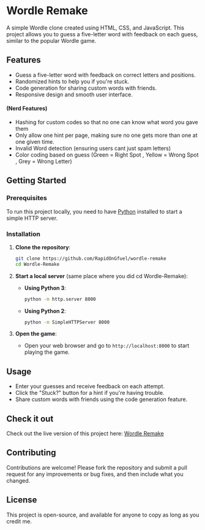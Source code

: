 
# Wordle Remake

A simple Wordle clone created using HTML, CSS, and JavaScript. This project allows you to guess a five-letter word with feedback on each guess, similar to the popular Wordle game.

## Features

- Guess a five-letter word with feedback on correct letters and positions.
- Randomized hints to help you if you're stuck.
- Code generation for sharing custom words with friends.
- Responsive design and smooth user interface.


#### (Nerd Features)
- Hashing for custom codes so that no one can know what word you gave them
- Only allow one hint per page, making sure no one gets more than one at one given time.
- Invalid Word detection (ensuring users cant just spam letters)
- Color coding based on guess (Green = Right Spot , Yellow = Wrong Spot , Grey = Wrong Letter)

## Getting Started

### Prerequisites

To run this project locally, you need to have [Python](<https://www.python.org/downloads/>) installed to start a simple HTTP server.

### Installation

1. **Clone the repository**:
   ```bash
   git clone https://github.com/RapidOnGfuel/wordle-remake
   cd Wordle-Remake
   ```

2. **Start a local server** (same place where you did cd Wordle-Remake):

   - **Using Python 3**:
     ```bash
     python -m http.server 8000
     ```

   - **Using Python 2**:
     ```bash
     python -m SimpleHTTPServer 8000
     ```

3. **Open the game**:
   - Open your web browser and go to `http://localhost:8000` to start playing the game.

## Usage

- Enter your guesses and receive feedback on each attempt.
- Click the "Stuck?" button for a hint if you're having trouble.
- Share custom words with friends using the code generation feature.

## Check it out

Check out the live version of this project here: [Wordle Remake](<http://rapidongfuel.github.io/wordle-remake/>)

## Contributing

Contributions are welcome! Please fork the repository and submit a pull request for any improvements or bug fixes, and then include what you changed.

## License

This project is open-source, and available for anyone to copy as long as you credit me.
